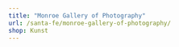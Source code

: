 ```yaml
---
title: "Monroe Gallery of Photography"
url: /santa-fe/monroe-gallery-of-photography/
shop: Kunst
---
```

